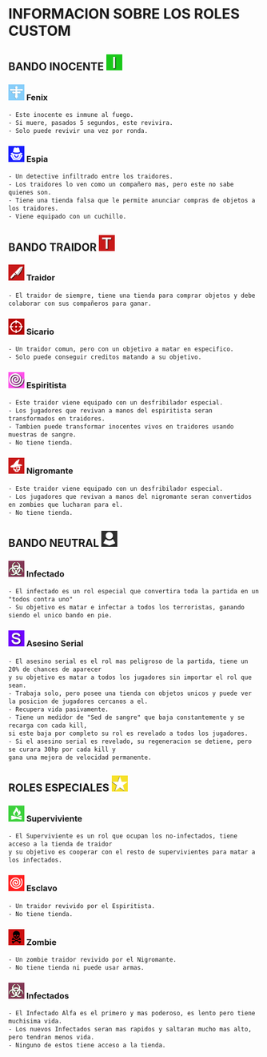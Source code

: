 # INFORMACION SOBRE LOS ROLES CUSTOM

##  BANDO INOCENTE  ![INO](../assets/ttt_imgs/tabla_inocente.png)

### ![F](../assets/ttt_imgs/fenix.png) **Fenix**

    - Este inocente es inmune al fuego.
    - Si muere, pasados 5 segundos, este revivira.
	- Solo puede revivir una vez por ronda.

### ![ES](../assets/ttt_imgs/espia.png) **Espia**

    - Un detective infiltrado entre los traidores.
    - Los traidores lo ven como un compañero mas, pero este no sabe quienes son.
	- Tiene una tienda falsa que le permite anunciar compras de objetos a los traidores.
	- Viene equipado con un cuchillo.

##  BANDO TRAIDOR  ![TB](../assets/ttt_imgs/tabla_traidor.png)

### ![T](../assets/ttt_imgs/traidor.png) **Traidor**

    - El traidor de siempre, tiene una tienda para comprar objetos y debe colaborar con sus compañeros para ganar.

### ![S](../assets/ttt_imgs/sicario.png) **Sicario**

    - Un traidor comun, pero con un objetivo a matar en especifico.
    - Solo puede conseguir creditos matando a su objetivo.

### ![S](../assets/ttt_imgs/espiritista.png) **Espiritista**

    - Este traidor viene equipado con un desfribilador especial.
    - Los jugadores que revivan a manos del espiritista seran transformados en traidores.
	- Tambien puede transformar inocentes vivos en traidores usando muestras de sangre.
	- No tiene tienda.
	
### ![NG](../assets/ttt_imgs/necro.png) **Nigromante**

    - Este traidor viene equipado con un desfribilador especial.
    - Los jugadores que revivan a manos del nigromante seran convertidos en zombies que lucharan para el.
	- No tiene tienda.

##  BANDO NEUTRAL  ![N](../assets/ttt_imgs/tabla_neutral.png)

### ![A](../assets/ttt_imgs/infec.png) **Infectado**

    - El infectado es un rol especial que convertira toda la partida en un "todos contra uno"
	- Su objetivo es matar e infectar a todos los terroristas, ganando siendo el unico bando en pie.

### ![A](../assets/ttt_imgs/serialkiller.png) **Asesino Serial**

    - El asesino serial es el rol mas peligroso de la partida, tiene un 20% de chances de aparecer
	y su objetivo es matar a todos los jugadores sin importar el rol que sean.
	- Trabaja solo, pero posee una tienda con objetos unicos y puede ver la posicion de jugadores cercanos a el.
	- Recupera vida pasivamente.
	- Tiene un medidor de "Sed de sangre" que baja constantemente y se recarga con cada kill,
	si este baja por completo su rol es revelado a todos los jugadores.
	- Si el asesino serial es revelado, su regeneracion se detiene, pero se curara 30hp por cada kill y
	gana una mejora de velocidad permanente.
	
##  ROLES ESPECIALES  ![N](../assets/ttt_imgs/special.png)

### ![SR](../assets/ttt_imgs/surv.png) **Superviviente**

	- El Superviviente es un rol que ocupan los no-infectados, tiene acceso a la tienda de traidor
	y su objetivo es cooperar con el resto de supervivientes para matar a los infectados.

### ![ES](../assets/ttt_imgs/thrall.png) **Esclavo**

	- Un traidor revivido por el Espiritista.
	- No tiene tienda.

### ![ZZ](../assets/ttt_imgs/zombie.png) **Zombie**

	- Un zombie traidor revivido por el Nigromante.
	- No tiene tienda ni puede usar armas.

### ![IS](../assets/ttt_imgs/infec.png) **Infectados**

	- El Infectado Alfa es el primero y mas poderoso, es lento pero tiene muchisima vida.
	- Los nuevos Infectados seran mas rapidos y saltaran mucho mas alto, pero tendran menos vida.
	- Ninguno de estos tiene acceso a la tienda.